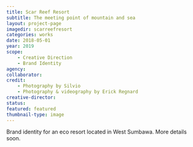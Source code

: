 ```yaml
---
title: Scar Reef Resort
subtitle: The meeting point of mountain and sea
layout: project-page
imagedir: scarreefresort
categories: works
date: 2018-05-01
year: 2019
scope: 
    - Creative Direction
    - Brand Identity
agency:
collaborator: 
credit:
    - Photography by Silvio
    - Photography & videography by Erick Regnard
creative-director:
status:
featured: featured
thumbnail-type: image
---
```


Brand identity for an eco resort located in West Sumbawa. More details soon.